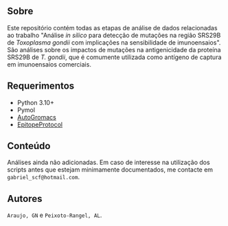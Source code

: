 
## Sobre

Este repositório contém todas as etapas de análise de dados relacionadas
ao trabalho "Análise *in silico* para detecção de mutações na região SRS29B de *Toxoplasma gondii* com implicações na sensibilidade de imunoensaios".
São análises sobre os impactos de mutações na antigenicidade da proteína SRS29B de *T. gondii*,
que é comumente utilizada como antígeno de captura em imunoensaios comerciais.


## Requerimentos

- Python 3.10+
- Pymol
- [AutoGromacs](https://github.com/Gab0/auto-gromacs)
- [EpitopeProtocol](https://github.com/Gab0/epitope-protocol)


## Conteúdo

Análises ainda não adicionadas.
Em caso de interesse na utilização dos scripts antes que estejam minimamente documentados, me contacte em `gabriel_scf@hotmail.com`.

## Autores

`Araujo, GN` e `Peixoto-Rangel, AL`.

